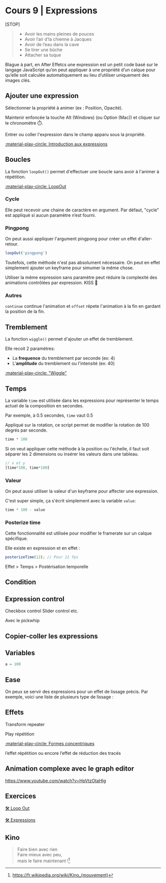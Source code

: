 # Cours 9 | Expressions

[STOP]

<!-- Retour sur les 12 principes de l’animation
Courbes temporelles et spatiales
• Introduction au Graph Editor
Dynamique des mouvements
• Concepts de vitesse et d'accélération (ease-in-out)
Expressions et automatisation
• Notions de wiggle, loop et time.
Présentation du Kino -->

> * Avoir les mains pleines de pouces
> * Avoir l’air d’la chienne à Jacques
> * Avoir de l’eau dans la cave
> * Se tirer une bûche
> * Attacher sa tuque

Blague à part, en After Effetcs une expression est un petit code basé sur le langage JavaScript qu’on peut appliquer à une propriété d’un calque pour qu’elle soit calculée automatiquement au lieu d’utiliser uniquement des images clés.

## Ajouter une expression

Sélectionner la propriété à animer (ex : Position, Opacité).

Maintenir enfoncée la touche Alt (Windows) (ou Option (Mac)) et cliquer sur le chronomètre ⏱️.

Entrer ou coller l'expression dans le champ apparu sous la propriété.

[:material-play-circle: Introduction aux expressions](https://cmontmorency365.sharepoint.com/:v:/s/TIM-582214-Animation2d77/ERfo6EK5c0FHhW9JricGkIQBFeFnX6_-npLcTO8uqqJ4_w?e=eVerR2)

## Boucles

La fonction `loopOut()` permet d'effectuer une boucle sans avoir à l'animer à répétition.

[:material-play-circle: LoopOut](https://cmontmorency365.sharepoint.com/:v:/s/TIM-582214-Animation2d77/Efe2JQiXykRNmmTNkxiPZ-4BAlDB7F7THCPlvwNaTKAqow?e=wLXP8A)

### Cycle

Elle peut recevoir une chaine de caractère en argument. Par défaut, "cycle" est appliqué si aucun paramètre n’est fourni.

### Pingpong

On peut aussi appliquer l'argument pingpong pour créer un effet d'aller-retour.

```js
loopOut('pingpong')
```

Toutefois, cette méthode n'est pas absolument nécessaire. On peut en effet simplement ajouter un keyframe pour simumer la même chose.

Utiliser la même expression sans paramètre peut réduire la complexité des animations contrôlées par expression. KISS 👄

### Autres

`continue` continue l'animation et `offset` répete l'animation à la fin en gardant la position de la fin.

## Tremblement

La fonction `wiggle()` permet d'ajouter un effet de tremblement.

Elle recoit 2 paramètres:

* La **frequence** du tremblement par seconde (ex: 4)
* L'**amplitude** du tremblement ou l'intensité (ex: 40)

[:material-play-circle: "Wiggle"](https://cmontmorency365.sharepoint.com/:v:/s/TIM-582214-Animation2d77/EXPup2WiGjlNqT7tguOtZwsBMcTmzJwpHC-sFfDGUw2dcg?e=RD7Zs5)

## Temps

La variable `time` est utilisée dans les expressions pour représenter le temps actuel de la composition en secondes.

Par exemple, à 0.5 secondes, `time` vaut 0.5

Appliqué sur la rotation, ce script permet de modifier la rotation de 100 degrés par seconde.

```js
time * 100
```

Si on veut appliquer cette méthode à la position ou l'échelle, il faut soit séparer les 2 dimensions ou insérer les valeurs dans une tableau.

```js
// x et y
[time*100, time*100]
```

### Valeur

On peut aussi utiliser la valeur d'un keyframe pour affecter une expression.

C'est super simple, ça s'écrit simplement avec la variable `value`:

```js
time * 100 - value
```

### Posterize time

Cette fonctionnalité est utilisée pour modifier le framerate sur un calque spécifique.

Elle existe en expression et en effet :

```js
posterizeTime(12); // Pour 12 fps
```

Effet > Temps > Postérisation temporelle

## Condition


## Expression control

Checkbox control
Slider control
etc.

Avec le pickwhip

## Copier-coller les expressions

## Variables

```js
a = 100
```

## Ease

On peux se servir des expressions pour un effet de lissage précis. Par exemple, voici une liste de plusieurs type de lissage :



## Effets

Transform repeater

Play répétition

[:material-play-circle:  Formes concentriques](https://cmontmorency365.sharepoint.com/:v:/s/TIM-582214-Animation2d77/EV2W-V3B9OROsTJHjgB_FioBiV5F4-AHUiAXTKifZwtq5w?e=cZroAV)

l’effet répétition ou encore l’effet de réduction des tracés

## Animation complexe avec le graph editor

https://www.youtube.com/watch?v=HpVtzOtaHlg

## Exercices

[🛠️ Loop Out](exercices_ae/07_loopOut.md)

[🛠️ Expressions](exercices_ae/07_expressions.md)

## Kino

> Faire bien avec rien<br>
> Faire mieux avec peu,<br>
> mais le faire maintenant ![^kino]

[^kino]: <https://fr.wikipedia.org/wiki/Kino_(mouvement)>